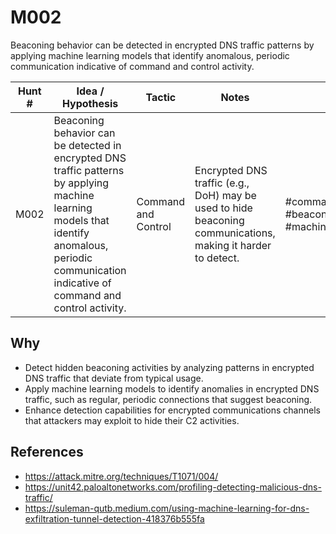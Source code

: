 # M002
Beaconing behavior can be detected in encrypted DNS traffic patterns by applying machine learning models that identify anomalous, periodic communication indicative of command and control activity.

| Hunt # | Idea / Hypothesis                                                                                     | Tactic                       | Notes                                     | Tags                                   | **Submitter**      |  
|--------------|------------------------------------------------------------------------------------------------|------------------------------|-------------------------------------------|----------------------------------------|--------------------|
| M002         | Beaconing behavior can be detected in encrypted DNS traffic patterns by applying machine learning models that identify anomalous, periodic communication indicative of command and control activity. | Command and Control | Encrypted DNS traffic (e.g., DoH) may be used to hide beaconing communications, making it harder to detect. | #commandandcontrol #beaconing #dns #machinelearning |  [Sydney Marrone](https://x.com/letswastetime) 

## Why

- Detect hidden beaconing activities by analyzing patterns in encrypted DNS traffic that deviate from typical usage.
- Apply machine learning models to identify anomalies in encrypted DNS traffic, such as regular, periodic connections that suggest beaconing.
- Enhance detection capabilities for encrypted communications channels that attackers may exploit to hide their C2 activities.

## References

- https://attack.mitre.org/techniques/T1071/004/
- https://unit42.paloaltonetworks.com/profiling-detecting-malicious-dns-traffic/
- https://suleman-qutb.medium.com/using-machine-learning-for-dns-exfiltration-tunnel-detection-418376b555fa
